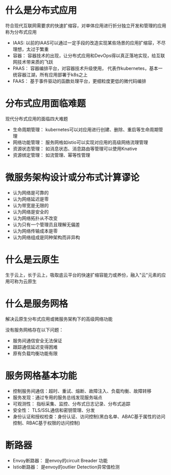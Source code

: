 # 什么是分布式应用
符合现代互联网需要求的快速扩缩容，对单体应用进行折分独立开发和管理的应用称为分布式应用
-  IAAS: 以前的IAAS可以通过一定手段的改造实现某些场景的应用扩缩容，不尽理想，太过于繁重
-  容器： 容器技术的出现，让分布式应用和DevOps得以真正落地实现，给互联网技术带来质的飞跃
-  PAAS： 容器编排平台，对容器技术升级使用， 代表作kubernetes，基本一统容器江湖，所有应用部署于k8s之上
-  FAAS： 基于事件驱动的函数处理平台，更细粒度更低的微代码编排

# 分布式应用面临难题
现代分布式应用的面临四大难题
- 生命周期管理： kubernetes可以对应用进行创建、删除、重启等生命周期管理
- 网络功能管理： 服务网格如istio可以实现对应用的高级网络流理管理
- 资源状态管理： 如消息状态、消息路由等管理可以使用Knative
- 资源绑定管理： 如流管理、幂等性管理

# 微服务架构设计或分布式计算谬论
- 认为网络是可靠的
- 认为网络延迟是零
- 认为带宽是无限的
- 认为网络是安全的
- 认为网络拓扑从不改变
- 认为只有一个管理员且理解无偏差
- 认为网络传输成本是零
- 认为网络组成是同种架构而非异构


# 什么是云原生
生于云上，长于云上，吸取底云平台的快速扩缩容能力或养份，融入"云"元素的应用可称为云原生

# 什么是服务网格
解决云原生分布式应用或微服务架构下的高级网络功能

没有服务网格存在以下问题：
- 服务间通信安全无法保证
- 跟踪通信延迟变得困难
- 原有负载均衡功能有限

# 服务网格基本功能
- 控制服务间通信：超时、重试、熔断、故障注入、负载均衡、故障转移
- 服务发现：通过专用的服务总线发现服务端点
- 可观测性： 指标采集、监控、分布式日志记录、分布式追踪
- 安全性： TLS/SSL通信和密钥管理、分发
- 身份认证和授权检查：身份认证、访问控制(黑白名单、ABAC基于属性的访问控制、RBAC基于权限的访问控制)

# 断路器
* Envoy断路器： 是envoy的circuit Breader 功能
* Istio断路器： 是envoy的outlier Detection异常值检测


